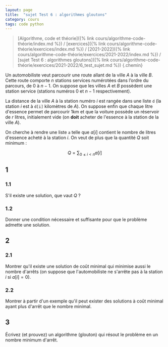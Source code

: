 ```yaml
---
layout: page
title:  "sujet Test 6 : algorithmes gloutons"
category: cours
tags: code python
---
```


> [Algorithme, code et théorie]({% link cours/algorithme-code-théorie/index.md %}) / [exercices]({% link cours/algorithme-code-théorie/exercices/index.md %}) / [2021-2022]({% link cours/algorithme-code-théorie/exercices/2021-2022/index.md %}) / [sujet Test 6 : algorithmes gloutons]({% link cours/algorithme-code-théorie/exercices/2021-2022/6_test_sujet.md %})
{.chemin}

Un automobiliste veut parcourir une route allant de la ville $A$ à la ville $B$. Cette route comporte $n$ stations services numérotées dans l’ordre du parcours, de $0$ à $n-1$. On suppose que les villes $A$ et $B$ possèdent une station service (stations numéros $0$ et $n-1$ respectivement).

La distance de la ville $A$ à la station numéro $i$ est rangée dans une liste `d` (la station $i$ est à `d[i]` kilomètres de $A$). On suppose enfin que chaque litre d'essence permet de parcourir 1km et que la voiture possède un réservoir de $r$ litres, initialement vide (on **doit** acheter de l'essence à la station de la ville $A$).

On cherche à rendre une liste `a` telle que $a[i]$ contient le nombre de litres d'essence acheté à la station $i$. On veut de plus que la quantité $Q$ soit minimum :

$$
Q = \sum_{0 \leq i < n} a[i]
$$

## 1 

### 1.1

S'il existe une solution, que vaut $Q$ ?

### 1.2

Donner une condition nécessaire et suffisante pour que le problème admette une solution.

## 2

### 2.1

Montrer qu'il existe une solution de coût minimal qui minimise aussi le nombre d'arrêts (on suppose que l'automobiliste ne s'arrête pas à la station $i$ si $a[i] = 0$).

### 2.2

Montrer à partir d'un exemple qu'il peut exister des solutions à coût minimal ayant plus d'arrêt que le nombre minimal.

## 3

Écrivez (et prouvez) un algorithme (glouton) qui résout le problème en un nombre minimum d'arrêt.



